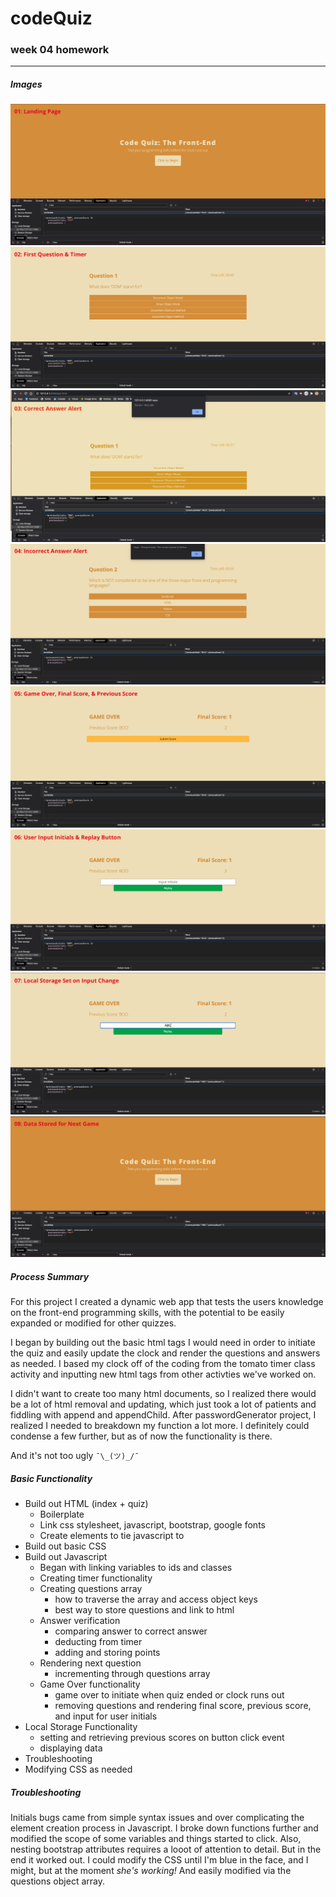 

# codeQuiz 
### week 04 homework

---

##### Images

![landing page](./assets/images/01-screenshot.png)
![question one](./assets/images/02-screenshot.png)
![correct alert](./assets/images/03-screenshot.png)
![incorrect alert](./assets/images/04-screenshot.png)
![game over](./assets/images/05-screenshot.png)
![user input & replay button](./assets/images/06-screenshot.png)
![local storage set](./assets/images/07-screenshot.png)
![confirmed storage](./assets/images/08-screenshot.png)

##### Process Summary
For this project I created a dynamic web app that tests the users knowledge on the front-end programming skills, with the potential to be easily expanded or modified for other quizzes.

I began by building out the basic html tags I would need in order to initiate the quiz and easily update the clock and render the questions and answers as needed. I based my clock off of the coding from the tomato timer class activity and inputting new html tags from other activties we've worked on.

I didn't want to create too many html documents, so I realized there would be a lot of html removal and updating, which just took a lot of patients and fiddling with append and appendChild. After passwordGenerator project, I realized I needed to breakdown my function a lot more. I definitely could condense a few further, but as of now the functionality is there. 

And it's not too ugly `¯\_(ツ)_/¯`

##### Basic Functionality

- Build out HTML (index + quiz)
    - Boilerplate
    - Link css stylesheet, javascript, bootstrap, google fonts
    - Create elements to tie javascript to
- Build out basic CSS
- Build out Javascript
    - Began with linking variables to ids and classes
    - Creating timer functionality
    - Creating questions array
        - how to traverse the array and access object keys
        - best way to store questions and link to html
    - Answer verification
        - comparing answer to correct answer
        - deducting from timer
        - adding and storing points
    - Rendering next question
        - incrementing through questions array
    - Game Over functionality
        - game over to initiate when quiz ended or clock runs out
        - removing questions and rendering final score, previous score, and input for user initials
- Local Storage Functionality 
    - setting and retrieving previous scores on button click event
    - displaying data
- Troubleshooting
- Modifying CSS as needed

##### Troubleshooting    

Initials bugs came from simple syntax issues and over complicating the element creation process in Javascript. I broke down functions further and modified the scope of some variables and things started to click. Also, nesting bootstrap attributes requires a looot of attention to detail. But in the end it worked out. I could modify the CSS until I'm blue in the face, and I might, but at the moment *she's working!* And easily modified via the questions object array.
